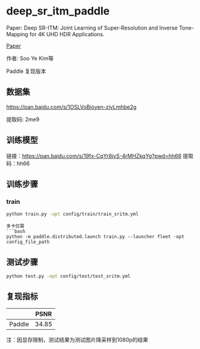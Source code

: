 # deep_sr_itm_paddle

Paper: Deep SR-ITM: Joint Learning of Super-Resolution and Inverse Tone-Mapping for 4K UHD HDR Applications.

[Paper](https://paperswithcode.com/paper/deep-sr-itm-joint-learning-of-super)

作者: Soo Ye Kim等

Paddle 复现版本

## 数据集

https://pan.baidu.com/s/1OSLVoBioyen-zjvLmhbe2g

提取码: 2me9

## 训练模型

链接：https://pan.baidu.com/s/19fx-CqYr8jvS-4rMHZkqYg?pwd=hh66 
提取码：hh66

## 训练步骤

### train 

```bash
python train.py -opt config/train/train_sritm.yml
```

```
多卡仅需
​```bash
python -m paddle.distributed.launch train.py --launcher fleet -opt config_file_path
```

## 测试步骤

```bash
python test.py -opt config/test/test_sritm.yml
```

## 复现指标

|        | PSNR  |
| ------ | ----- |
| Paddle | 34.85 |

注：因显存限制，测试结果为测试图片降采样到1080p的结果